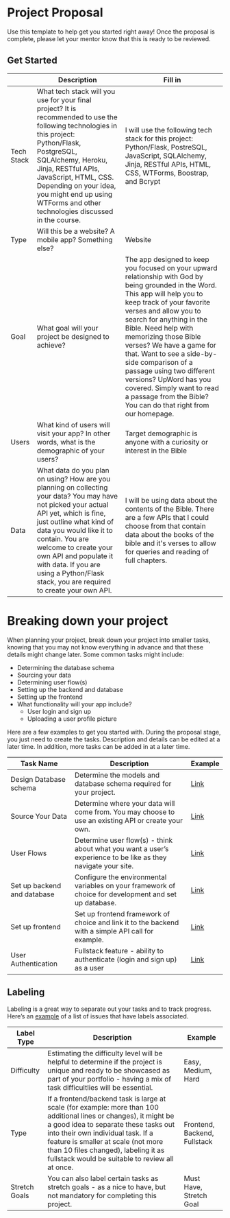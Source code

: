 # Project Proposal

Use this template to help get you started right away! Once the proposal is complete, please let your mentor know that this is ready to be reviewed.

## Get Started

|            | Description                                                                                                                                                                                                                                                                                                                                              | Fill in |
| ---------- | -------------------------------------------------------------------------------------------------------------------------------------------------------------------------------------------------------------------------------------------------------------------------------------------------------------------------------------------------------- | ------- |
| Tech Stack | What tech stack will you use for your final project? It is recommended to use the following technologies in this project: Python/Flask, PostgreSQL, SQLAlchemy, Heroku, Jinja, RESTful APIs, JavaScript, HTML, CSS. Depending on your idea, you might end up using WTForms and other technologies discussed in the course.                               |  I will use the following tech stack for this project: Python/Flask, PostreSQL, JavaScript, SQLAlchemy, Jinja, RESTful APIs, HTML, CSS, WTForms, Boostrap, and Bcrypt       |
| Type       | Will this be a website? A mobile app? Something else?                                                                                                                                                                                                                                                                                                    |  Website       |
| Goal       | What goal will your project be designed to achieve?                                                                                                                                                                                                                                                                                                      |  The app designed to keep you focused on your upward relationship with God by being grounded in the Word. This app will help you to keep track of your favorite verses and allow you to search for anything in the Bible. Need help with memorizing those Bible verses? We have a game for that. Want to see a side-by-side comparison of a passage using two different versions? UpWord has you covered. Simply want to read a passage from the Bible? You can do that right from our homepage.        |
| Users      | What kind of users will visit your app? In other words, what is the demographic of your users?                                                                                                                                                                                                                                                           |  Target demographic is anyone with a curiosity or interest in the Bible        |
| Data       | What data do you plan on using? How are you planning on collecting your data? You may have not picked your actual API yet, which is fine, just outline what kind of data you would like it to contain. You are welcome to create your own API and populate it with data. If you are using a Python/Flask stack, you are required to create your own API. |  I will be using data about the contents of the Bible. There are a few APIs that I could choose from that contain data about the books of the bible and it's verses to allow for queries and reading of full chapters.          |

# Breaking down your project

When planning your project, break down your project into smaller tasks, knowing that you may not know everything in advance and that these details might change later. Some common tasks might include:

- Determining the database schema
- Sourcing your data
- Determining user flow(s)
- Setting up the backend and database
- Setting up the frontend
- What functionality will your app include?
  - User login and sign up
  - Uploading a user profile picture

Here are a few examples to get you started with. During the proposal stage, you just need to create the tasks. Description and details can be edited at a later time. In addition, more tasks can be added in at a later time.

| Task Name                   | Description                                                                                                   | Example                                                           |
| --------------------------- | ------------------------------------------------------------------------------------------------------------- | ----------------------------------------------------------------- |
| Design Database schema      | Determine the models and database schema required for your project.                                           | [Link](https://github.com/hatchways/sb-capstone-example/issues/1) |
| Source Your Data            | Determine where your data will come from. You may choose to use an existing API or create your own.           | [Link](https://github.com/hatchways/sb-capstone-example/issues/2) |
| User Flows                  | Determine user flow(s) - think about what you want a user’s experience to be like as they navigate your site. | [Link](https://github.com/hatchways/sb-capstone-example/issues/3) |
| Set up backend and database | Configure the environmental variables on your framework of choice for development and set up database.        | [Link](https://github.com/hatchways/sb-capstone-example/issues/4) |
| Set up frontend             | Set up frontend framework of choice and link it to the backend with a simple API call for example.            | [Link](https://github.com/hatchways/sb-capstone-example/issues/5) |
| User Authentication         | Fullstack feature - ability to authenticate (login and sign up) as a user                                     | [Link](https://github.com/hatchways/sb-capstone-example/issues/6) |

## Labeling

Labeling is a great way to separate out your tasks and to track progress. Here’s an [example](https://github.com/hatchways/sb-capstone-example/issues) of a list of issues that have labels associated.

| Label Type    | Description                                                                                                                                                                                                                                                                                                                     | Example                      |
| ------------- | ------------------------------------------------------------------------------------------------------------------------------------------------------------------------------------------------------------------------------------------------------------------------------------------------------------------------------- | ---------------------------- |
| Difficulty    | Estimating the difficulty level will be helpful to determine if the project is unique and ready to be showcased as part of your portfolio - having a mix of task difficultlies will be essential.                                                                                                                               | Easy, Medium, Hard           |
| Type          | If a frontend/backend task is large at scale (for example: more than 100 additional lines or changes), it might be a good idea to separate these tasks out into their own individual task. If a feature is smaller at scale (not more than 10 files changed), labeling it as fullstack would be suitable to review all at once. | Frontend, Backend, Fullstack |
| Stretch Goals | You can also label certain tasks as stretch goals - as a nice to have, but not mandatory for completing this project.                                                                                                                                                                                                           | Must Have, Stretch Goal      |
